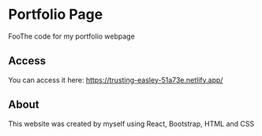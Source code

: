 # Portfolio Page

FooThe code for my portfolio webpage

## Access

You can access it here: https://trusting-easley-51a73e.netlify.app/ 

## About
This website was created by myself using React, Bootstrap, HTML and CSS

